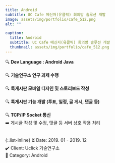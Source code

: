 ```yaml
---
title: Android
subtitle: UC Cafe 메신저(유클릭) 회의방 솔루션 개발
image: assets/img/portfolio/cafe_512.png
alt: ""

caption:
  title: Android
  subtitle: UC Cafe 메신저(유클릭) 회의방 솔루션 개발
  thumbnail: assets/img/portfolio/cafe_512.png
---
```


🔍 <b>Dev Language : Android Java</b><br><br>
🔍 <b>기술연구소 연구 과제 수행</b><br><br>
🔍 <b>톡게시판 모바일 디자인 및 스토리보드 작성</b><br><br>
🔍 <b>톡게시판 기능 개발 (투표, 일정, 글 게시, 댓글 등)</b><br><br>
🔍 <b>TCP/IP Socket 통신</b><br>
➡️ 게시글 작성 및 수정, 댓글 등 서버 상호 작용 처리<br><br>

{:.list-inline}
⏳ Date: 2019. 01 - 2019. 12<br>
✔️ Client: Uclick 기술연구소<br>
📌 Category: Android<br>